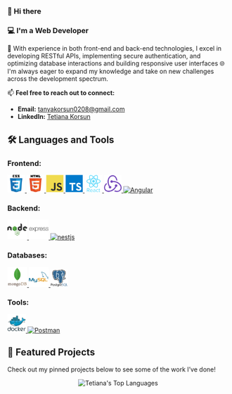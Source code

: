 ### 👋 Hi there
### 💻 I'm a Web Developer

👥 With experience in both front-end and back-end technologies, I excel in developing RESTful APIs, implementing secure authentication, and optimizing database interactions and building responsive user interfaces 🌐 </br>
 I'm always eager to expand my knowledge and take on new challenges across the development spectrum.

📫 **Feel free to reach out to connect:**
- **Email:** tanyakorsun0208@gmail.com
- **LinkedIn:** [Tetiana Korsun](https://www.linkedin.com/in/korsun-tetiana)

## 🛠️ Languages and Tools

### Frontend:
<p align="left">
  <a href="https://github.com/Tetiankaa/Project_HTML_Okten" target="_blank" rel="noreferrer"> 
    <img src="https://raw.githubusercontent.com/devicons/devicon/master/icons/css3/css3-original-wordmark.svg" alt="CSS3" width="40" height="40"/> 
  </a>
  <a href="https://github.com/Tetiankaa/Project_HTML_Okten" target="_blank" rel="noreferrer"> 
    <img src="https://raw.githubusercontent.com/devicons/devicon/master/icons/html5/html5-original-wordmark.svg" alt="HTML5" width="40" height="40"/> 
  </a>
  <a href="https://github.com/Tetiankaa/Project_JavaScript_Okten" target="_blank" rel="noreferrer"> 
    <img src="https://raw.githubusercontent.com/devicons/devicon/master/icons/javascript/javascript-original.svg" alt="JavaScript" width="40" height="40"/> 
  </a>
  <a href="https://www.typescriptlang.org/" target="_blank" rel="noreferrer"> 
    <img src="https://raw.githubusercontent.com/devicons/devicon/master/icons/typescript/typescript-original.svg" alt="TypeScript" width="40" height="40"/> 
  </a>
  <a href="https://github.com/Tetiankaa/project-moviedb" target="_blank" rel="noreferrer"> 
    <img src="https://raw.githubusercontent.com/devicons/devicon/master/icons/react/react-original-wordmark.svg" alt="React" width="40" height="40"/> 
  </a>
  <a href="https://github.com/Tetiankaa/project-moviedb-rtk" target="_blank" rel="noreferrer"> 
    <img src="https://raw.githubusercontent.com/devicons/devicon/master/icons/redux/redux-original.svg" alt="Redux" width="40" height="40"/> 
  </a>
  <a href="https://github.com/Tetiankaa/angular/tree/HW6" target="_blank" rel="noreferrer"> 
    <img src="https://angular.io/assets/images/logos/angular/angular.svg" alt="Angular" width="40" height="40"/> 
  </a>
</p>

### Backend:
<p align="left">
  <a href="https://github.com/Tetiankaa/nodejs_lessons_hw/tree/lessons" target="_blank" rel="noreferrer"> 
    <img src="https://raw.githubusercontent.com/devicons/devicon/master/icons/nodejs/nodejs-original-wordmark.svg" alt="Node.js" width="45" height="45"/> 
  </a>
  <a href="https://github.com/Tetiankaa/nodejs_lessons_hw/tree/lessons" target="_blank" rel="noreferrer"> 
    <img src="https://raw.githubusercontent.com/devicons/devicon/master/icons/express/express-original-wordmark.svg" alt="Express" width="45" height="45"/> 
  </a>
  <a href="https://nestjs.com/" target="_blank" rel="noreferrer"> <img src="https://img.icons8.com/?size=100&id=9ESZMOeUioJS&format=png&color=000000" alt="nestjs" width="40" height="40"/> </a>
</p>

### Databases:
<p align="left">
  <a href="https://www.mongodb.com/" target="_blank" rel="noreferrer"> 
    <img src="https://raw.githubusercontent.com/devicons/devicon/master/icons/mongodb/mongodb-original-wordmark.svg" alt="MongoDB" width="45" height="45"/> 
  </a>
  <a href="https://www.mysql.com/" target="_blank" rel="noreferrer"> 
    <img src="https://raw.githubusercontent.com/devicons/devicon/master/icons/mysql/mysql-original-wordmark.svg" alt="MySQL" width="45" height="45"/> 
  </a>
  <a href="https://www.postgresql.org" target="_blank" rel="noreferrer"> 
    <img src="https://raw.githubusercontent.com/devicons/devicon/master/icons/postgresql/postgresql-original-wordmark.svg" alt="PostgreSQL" width="40" height="40"/> 
  </a>
</p>

### Tools:
<p align="left">
  <a href="https://www.docker.com/" target="_blank" rel="noreferrer"> 
    <img src="https://raw.githubusercontent.com/devicons/devicon/master/icons/docker/docker-original-wordmark.svg" alt="Docker" width="42" height="42"/> 
  </a>
  <a href="https://postman.com" target="_blank" rel="noreferrer"> 
    <img src="https://www.vectorlogo.zone/logos/getpostman/getpostman-icon.svg" alt="Postman" width="40" height="40"/>
  </a>
</p>

## 📂 Featured Projects

Check out my pinned projects below to see some of the work I’ve done!

<p align="center">
  <img src="https://github-readme-stats.vercel.app/api/top-langs?username=tetiankaa&show_icons=true&locale=en&layout=compact" alt="Tetiana's Top Languages" />
</p>
